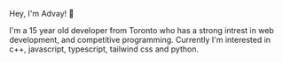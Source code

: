 Hey, I'm Advay! 👋

I'm a 15 year old developer from Toronto who has a strong intrest in web development, and competitive programming. Currently I'm interested in c++, javascript, typescript, tailwind css and python.

<!---
advay-c/advay-c is a ✨ special ✨ repository because its `README.md` (this file) appears on your GitHub profile.
You can click the Preview link to take a look at your changes.
---> 
